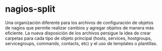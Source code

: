# nagios-split
Una organización diferente para los archivos de configuración de objetos de nagios que permite realizar cambios y agregar objetos de manera más eficiente. La nueva disposición de los archivos persigue la idea de crear carpetas para cada tipo de objeto principal (hosts, services, hostgroups, servicegroups, commands, contacts, etc) y el uso de templates o plantillas.
